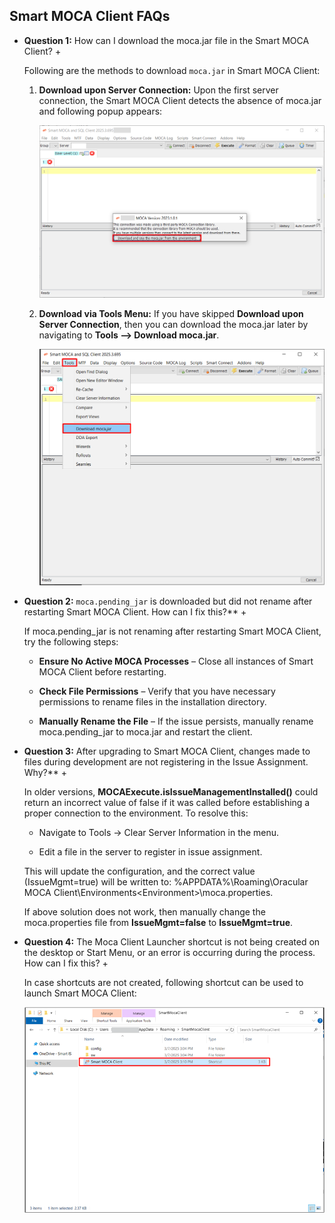 ## Smart MOCA Client FAQs

+ **Question 1:** How can I download the moca.jar file in the Smart MOCA Client? +

  Following are the methods to download `moca.jar` in Smart MOCA Client:
  
  1. **Download upon Server Connection:** Upon the first server connection, the Smart MOCA Client detects the absence of moca.jar and following popup appears:
     
      ![](./.attachments/run015.png)
     
  2. **Download via Tools Menu:** If you have skipped **Download upon Server Connection**, then you can download the moca.jar later by navigating to **Tools --> Download moca.jar**.
     
      ![](./.attachments/run021.png)

+ **Question 2:** `moca.pending_jar` is downloaded but did not rename after restarting Smart MOCA Client. How can I fix this?** +

  If moca.pending_jar is not renaming after restarting Smart MOCA Client, try the following steps:
  
    - **Ensure No Active MOCA Processes** – Close all instances of Smart MOCA Client before restarting.
  
    - **Check File Permissions** – Verify that you have necessary permissions to rename files in the installation directory.
  
    - **Manually Rename the File** – If the issue persists, manually rename moca.pending_jar to moca.jar and restart the client.

+ **Question 3:** After upgrading to Smart MOCA Client, changes made to files during development are not registering in the Issue Assignment. Why?** +

  In older versions, **MOCAExecute.isIssueManagementInstalled()** could return an incorrect value of false if it was called before establishing a proper connection to the environment.
  To resolve this:
  
    - Navigate to Tools → Clear Server Information in the menu.
  
    - Edit a file in the server to register in issue assignment.

  This will update the configuration, and the correct value (IssueMgmt=true) will be written to: %APPDATA%\Roaming\Oracular MOCA Client\Environments\<Environment>\moca.properties.

  If above solution does not work, then manually change the moca.properties file from **IssueMgmt=false** to **IssueMgmt=true**.

+ **Question 4:** The Moca Client Launcher shortcut is not being created on the desktop or Start Menu, or an error is occurring during the process. How can I fix this? +

  In case shortcuts are not created, following shortcut can be used to launch Smart MOCA Client:
  
  ![](./.attachments/run026.png)



